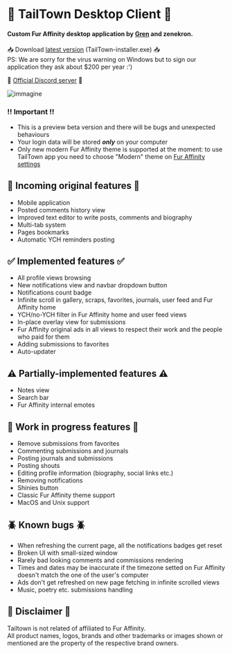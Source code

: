 # 🚀 TailTown Desktop Client 🚀  

#### Custom Fur Affinity desktop application by **[Gren](https://www.furaffinity.net/user/grenranoggo)** and **zenekron**.  
📥 Download [latest version](https://github.com/TailTown/desktop-app/releases/latest) (TailTown-installer.exe) 📥  
PS: We are sorry for the virus warning on Windows but to sign our application they ask about $200 per year :')  
  
🐾 [Official Discord server](https://discord.gg/ftcNND48) 🐾  

![immagine](https://github.com/TailTown/desktop-app/assets/29413396/f185802c-ae23-4226-8885-9707048b9541)

### ‼️ Important ‼️
- This is a preview beta version and there will be bugs and unexpected behaviours
- Your login data will be stored ***only*** on your computer
- Only new modern Fur Affinity theme is supported at the moment: to use TailTown app you need to choose "Modern" theme on [Fur Affinity settings](https://www.furaffinity.net/controls/settings/)


## 🐶 Incoming original features 🐶
- Mobile application
- Posted comments history view
- Improved text editor to write posts, comments and biography
- Multi-tab system
- Pages bookmarks
- Automatic YCH reminders posting

## ✅ Implemented features ✅

- All profile views browsing 
- New notifications view and navbar dropdown button
- Notifications count badge
- Infinite scroll in gallery, scraps, favorites, journals, user feed and Fur Affinity home
- YCH/no-YCH filter in Fur Affinity home and user feed views
- In-place overlay view for submissions
- Fur Affinity original ads in all views to respect their work and the people who paid for them
- Adding submissions to favorites
- Auto-updater

## ⚠️ Partially-implemented features ⚠️
- Notes view
- Search bar
- Fur Affinity internal emotes

## 🔄 Work in progress features 🔄
- Remove submissions from favorites
- Commenting submissions and journals
- Posting journals and submissions
- Posting shouts
- Editing profile information (biography, social links etc.)
- Removing notifications
- Shinies button
- Classic Fur Affinity theme support
- MacOS and Unix support

## 🪲 Known bugs 🪲
- When refreshing the current page, all the notifications badges get reset
- Broken UI with small-sized window
- Rarely bad looking comments and commissions rendering
- Times and dates may be inaccurate if the timezone setted on Fur Affinity doesn't match the one of the user's computer
- Ads don't get refreshed on new page fetching in infinite scrolled views
- Music, poetry etc. submissions handling


## 📃 Disclaimer 📃
Tailtown is not related of affiliated to Fur Affinity.  
All product names, logos, brands and other trademarks or images shown or mentioned are the property of the respective brand owners.
